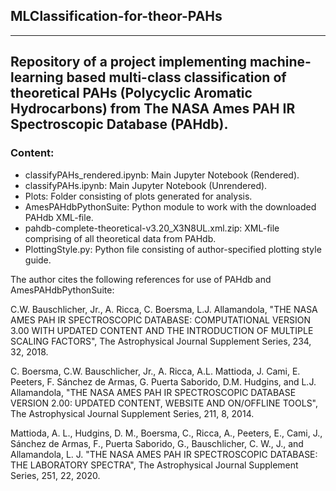 ## MLClassification-for-theor-PAHs
------

Repository of a project implementing machine-learning based multi-class classification of theoretical PAHs (Polycyclic Aromatic Hydrocarbons) from The NASA Ames PAH IR Spectroscopic Database (PAHdb).
-----

### Content:

- classifyPAHs_rendered.ipynb: Main Jupyter Notebook (Rendered).
- classifyPAHs.ipynb: Main Jupyter Notebook (Unrendered).
- Plots: Folder consisting of plots generated for analysis. 
- AmesPAHdbPythonSuite: Python module to work with the downloaded PAHdb XML-file.
- pahdb-complete-theoretical-v3.20_X3N8UL.xml.zip: XML-file comprising of all theoretical data from PAHdb. 
- PlottingStyle.py: Python file consisting of author-specified plotting style guide. 


The author cites the following references for use of PAHdb and AmesPAHdbPythonSuite:

C.W. Bauschlicher, Jr., A. Ricca, C. Boersma, L.J. Allamandola, "THE NASA AMES PAH IR SPECTROSCOPIC DATABASE: COMPUTATIONAL VERSION 3.00 WITH UPDATED CONTENT AND THE INTRODUCTION OF MULTIPLE SCALING FACTORS", The Astrophysical Journal Supplement Series, 234, 32, 2018.

C. Boersma, C.W. Bauschlicher, Jr., A. Ricca, A.L. Mattioda, J. Cami, E. Peeters, F. Sánchez de Armas, G. Puerta Saborido, D.M. Hudgins, and L.J. Allamandola, "THE NASA AMES PAH IR SPECTROSCOPIC DATABASE VERSION 2.00: UPDATED CONTENT, WEBSITE AND ON/OFFLINE TOOLS", The Astrophysical Journal Supplement Series, 211, 8, 2014.

Mattioda, A. L., Hudgins, D. M., Boersma, C., Ricca, A., Peeters, E., Cami, J., Sánchez de Armas, F., Puerta Saborido, G., Bauschlicher, C. W., J., and Allamandola, L. J. "THE NASA AMES PAH IR SPECTROSCOPIC DATABASE: THE LABORATORY SPECTRA", The Astrophysical Journal Supplement Series, 251, 22, 2020.
